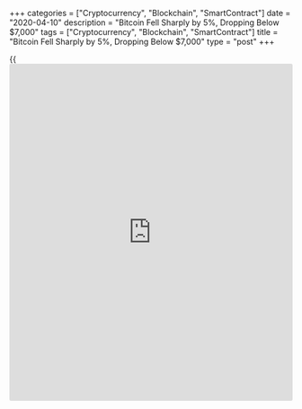 +++
categories = ["Cryptocurrency", "Blockchain", "SmartContract"]
date = "2020-04-10"
description = "Bitcoin Fell Sharply by 5%, Dropping Below $7,000"
tags = ["Cryptocurrency", "Blockchain", "SmartContract"]
title = "Bitcoin Fell Sharply by 5%, Dropping Below $7,000"
type = "post"
+++

{{<iframe id="large-banner" src="https://www.bounty.group/#slide=10.0" width="100%" height="600" scrolling="no" style="border: 0px solid rgb(216, 221, 230); border-radius: 3px;">}}

Besides the main cryptocurrency altcoins also suffered, among the top
100 leading cryptocurrencies according to their capitalization, only one
remained in the green territory.

![[bitcoin](https://www.letsplayfx.com/blog/forex-for-bitcoin/) price dips on friday][1]_Photo: Pixabay_

So, over the past few hours, Bitcoin has lost more than 5 percent
already, tumbling by 6.44 percent, to $6,843 at 1515 GMT, reaching the
level, which was registered in the beginning of the year. However, in
contrast to its deepest level of $3,800 shown on March 13,
cryptocurrency is still gaining, since then it has recovered its market
capitalisation by 81 percent.

In addition to BTC, all top 100-related altcoins went down on Friday.
Ethereum dipped by 8.59 percent, to 156,06; Bitcoin Cash tumbled by
10.00 percent, to 231,40. The exception is the Swipe token, for the day
its rate has grown by 1.6 percent, to $0.71.

The total value of all digital assets dropped below 200B, now it is at
the level of $197B.

Taking into consideration the market capitalisation of the leading
cryptocurrencies, Bitcoin SV decreased more than other altcoins,
crashing 11 percent of its value per day and is now trading at around
$192.

_Source: Crypto[news](https://www.letsplayfx.com/blog/forex-news-website/)_

   1. /files/filemanager/image/For_Analytics_23/[bitcoin](https://www.letsplayfx.com/blog/forex-for-bitcoin/)_crypto_pixabay_12.jpg